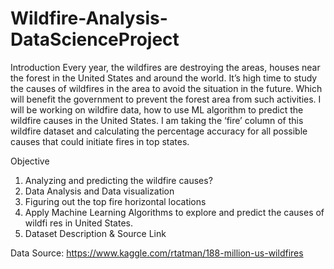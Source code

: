 # Wildfire-Analysis-DataScienceProject

Introduction
Every year, the wildfires are destroying the areas, houses near the forest in the United States and around the world. It’s high time to study the causes of wildfires in the area to avoid the situation in the future. Which will benefit the government to prevent the forest area from such activities. I will be working on wildfire data, how to use ML algorithm to predict the wildfire causes in the United States. I am taking the ‘fire’ column of this wildfire dataset and calculating the percentage accuracy for all possible causes that could initiate fires in top states.

Objective
1. Analyzing and predicting the wildfire causes?
2. Data Analysis and Data visualization
3. Figuring out the top fire horizontal locations
4. Apply Machine Learning Algorithms to explore and predict the causes of wildfi   res in United States.
5. Dataset Description & Source Link

Data Source: https://www.kaggle.com/rtatman/188-million-us-wildfires
